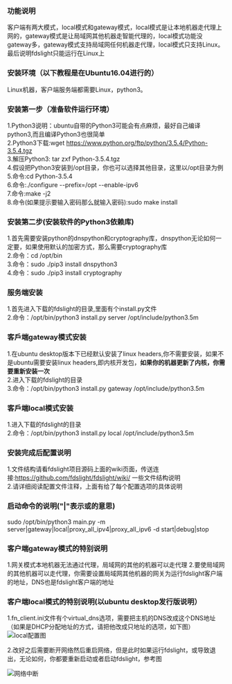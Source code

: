 ### 功能说明
客户端有两大模式，local模式和gateway模式，local模式是让本地机器走代理上网的，gateway模式是让局域网其他机器走智能代理的，local模式功能没gateway多，gateway模式支持局域网任何机器走代理，local模式只支持Linux。最后说明fdslight只能运行在Linux上

### 安装环境（以下教程是在Ubuntu16.04进行的）
Linux机器，客户端服务端都需要Linux，python3。

### 安装第一步（准备软件运行环境）
1.Python3说明：ubuntu自带的Python3可能会有点麻烦，最好自己编译python3,而且编译Python3也很简单  
2.Python3下载:wget https://www.python.org/ftp/python/3.5.4/Python-3.5.4.tgz  
3.解压Python3: tar zxf Python-3.5.4.tgz  
4.假设把Python3安装到/opt目录，你也可以选择其他目录，这里以/opt目录为例  
5.命令:cd Python-3.5.4  
6.命令:./configure --prefix=/opt --enable-ipv6  
7.命令:make -j2  
8.命令(如果提示要输入密码那么就输入密码):sudo make install  

### 安装第二步(安装软件的Python3依赖库)
1.首先需要安装python的dnspython和cryptography库，dnspython无论如何一定要，如果使用默认的加密方式，那么需要cryptography库  
2.命令：cd /opt/bin  
3.命令：sudo ./pip3 install dnspython3  
4.命令：sudo ./pip3 install cryptography  

### 服务端安装
1.首先进入下载的fdslight的目录,里面有个install.py文件  
2.命令：/opt/bin/python3 install.py server /opt/include/python3.5m

### 客戶端gateway模式安装
1.在ubuntu desktop版本下已经默认安装了linux headers,你不需要安装，如果不是ubuntu需要安装linux headers,即内核开发包，**如果你的机器更新了内核，你需要重新安装一次**  
2.进入下载的fdslight的目录  
3.命令：/opt/bin/python3 install.py gateway /opt/include/python3.5m  

### 客戶端local模式安装
1.进入下载的fdslight的目录  
2.命令：/opt/bin/python3 install.py local /opt/include/python3.5m  

### 安装完成后配置说明
1.文件结构请看fdslight项目源码上面的wiki页面，传送连接:https://github.com/fdslight/fdslight/wiki/ 一些文件结构说明  
2.请详细阅读配置文件注释，上面有给了每个配置选项的具体说明  

### 启动命令的说明("|"表示或的意思)  
sudo /opt/bin/python3 main.py -m server|gateway|local|proxy_all_ipv4|proxy_all_ipv6 -d start|debug|stop  

### 客户端gateway模式的特别说明  
1.网关模式本地机器无法通过代理，局域网的其他的机器可以走代理
2.要使局域网的其他机器可以走代理，你需要设置局域网其他机器的网关为运行fdslight客户端的地址，DNS也是fdslight客户端的地址

### 客户端local模式的特别说明(以ubuntu desktop发行版说明）
1.fn_client.ini文件有个virtual_dns选项，需要把主机的DNS改成这个DNS地址（如果是DHCP分配地址的方式，请把他改成只地址的选项，如下图）
![local配置图](https://github.com/fdslight/fdslight/blob/master/images/fdsl_local_config.png?raw=true)

2.改好之后需要断开网络然后重启网络，但是此时如果运行fdslight，或导致退出，无论如何，你都要重新启动或者启动fdslight，参考图  


![网络中断](https://github.com/fdslight/fdslight/blob/master/images/fdsl_local_chg_nw.png?raw=true)
